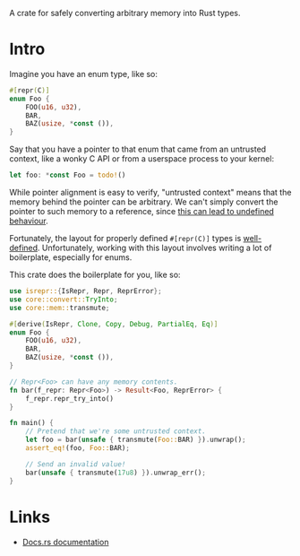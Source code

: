 A crate for safely converting arbitrary memory into Rust types.

Intro
=====

Imagine you have an enum type, like so:

```rust
#[repr(C)]
enum Foo {
    FOO(u16, u32),
    BAR,
    BAZ(usize, *const ()),
}
```

Say that you have a pointer to that enum that came from an untrusted context,
like a wonky C API or from a userspace process to your kernel:

```rust
let foo: *const Foo = todo!()
```

While pointer alignment is easy to verify, "untrusted context" means that the
memory behind the pointer can be arbitrary. We can't simply convert the pointer
to such memory to a reference, since [this can lead to undefined
behaviour](https://doc.rust-lang.org/reference/behavior-considered-undefined.html).

Fortunately, the layout for properly defined `#[repr(C)]` types is
[well-defined](https://doc.rust-lang.org/reference/type-layout.html).
Unfortunately, working with this layout involves writing a lot of boilerplate,
especially for enums.

This crate does the boilerplate for you, like so:

```rust
use isrepr::{IsRepr, Repr, ReprError};
use core::convert::TryInto;
use core::mem::transmute;

#[derive(IsRepr, Clone, Copy, Debug, PartialEq, Eq)]
enum Foo {
    FOO(u16, u32),
    BAR,
    BAZ(usize, *const ()),
}

// Repr<Foo> can have any memory contents.
fn bar(f_repr: Repr<Foo>) -> Result<Foo, ReprError> {
    f_repr.repr_try_into()
}

fn main() {
    // Pretend that we're some untrusted context.
    let foo = bar(unsafe { transmute(Foo::BAR) }).unwrap();
    assert_eq!(foo, Foo::BAR);

    // Send an invalid value!
    bar(unsafe { transmute(17u8) }).unwrap_err();
}
```

Links
=====

* [Docs.rs documentation](https://docs.rs/isrepr)
